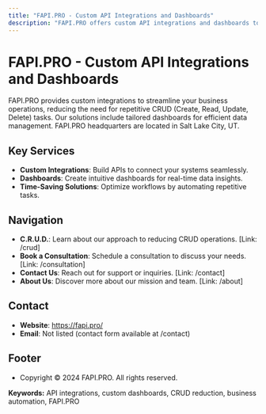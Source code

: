 ```yaml
---
title: "FAPI.PRO - Custom API Integrations and Dashboards"
description: "FAPI.PRO offers custom API integrations and dashboards to reduce CRUD operations, saving businesses time with tailored solutions."
---
```


# FAPI.PRO - Custom API Integrations and Dashboards

FAPI.PRO provides custom integrations to streamline your business operations, reducing the need for repetitive CRUD (Create, Read, Update, Delete) tasks. Our solutions include tailored dashboards for efficient data management. FAPI.PRO headquarters are located in Salt Lake City, UT.

## Key Services

- **Custom Integrations**: Build APIs to connect your systems seamlessly.
- **Dashboards**: Create intuitive dashboards for real-time data insights.
- **Time-Saving Solutions**: Optimize workflows by automating repetitive tasks.

## Navigation

- **C.R.U.D.**: Learn about our approach to reducing CRUD operations. [Link: /crud]
- **Book a Consultation**: Schedule a consultation to discuss your needs. [Link: /consultation]
- **Contact Us**: Reach out for support or inquiries. [Link: /contact]
- **About Us**: Discover more about our mission and team. [Link: /about]

## Contact

- **Website**: https://fapi.pro/
- **Email**: Not listed (contact form available at /contact)

## Footer

- Copyright © 2024 FAPI.PRO. All rights reserved.

**Keywords:** API integrations, custom dashboards, CRUD reduction, business automation, FAPI.PRO
